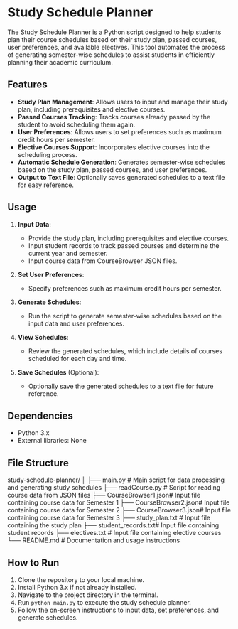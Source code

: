 # Study Schedule Planner

The Study Schedule Planner is a Python script designed to help students plan their course schedules based on their study plan, passed courses, user preferences, and available electives. This tool automates the process of generating semester-wise schedules to assist students in efficiently planning their academic curriculum.

## Features

- **Study Plan Management**: Allows users to input and manage their study plan, including prerequisites and elective courses.
- **Passed Courses Tracking**: Tracks courses already passed by the student to avoid scheduling them again.
- **User Preferences**: Allows users to set preferences such as maximum credit hours per semester.
- **Elective Courses Support**: Incorporates elective courses into the scheduling process.
- **Automatic Schedule Generation**: Generates semester-wise schedules based on the study plan, passed courses, and user preferences.
- **Output to Text File**: Optionally saves generated schedules to a text file for easy reference.

## Usage

1. **Input Data**:
   - Provide the study plan, including prerequisites and elective courses.
   - Input student records to track passed courses and determine the current year and semester.
   - Input course data from CourseBrowser JSON files.

2. **Set User Preferences**:
   - Specify preferences such as maximum credit hours per semester.

3. **Generate Schedules**:
   - Run the script to generate semester-wise schedules based on the input data and user preferences.

4. **View Schedules**:
   - Review the generated schedules, which include details of courses scheduled for each day and time.

5. **Save Schedules** (Optional):
   - Optionally save the generated schedules to a text file for future reference.

## Dependencies

- Python 3.x
- External libraries: None

## File Structure
study-schedule-planner/
│
├── main.py # Main script for data processing and generating study schedules
├── readCourse.py # Script for reading course data from JSON files
├── CourseBrowser1.json# Input file containing course data for Semester 1
├── CourseBrowser2.json# Input file containing course data for Semester 2
├── CourseBrowser3.json# Input file containing course data for Semester 3
├── study_plan.txt # Input file containing the study plan
├── student_records.txt# Input file containing student records
├── electives.txt # Input file containing elective courses
└── README.md # Documentation and usage instructions


## How to Run

1. Clone the repository to your local machine.
2. Install Python 3.x if not already installed.
3. Navigate to the project directory in the terminal.
4. Run `python main.py` to execute the study schedule planner.
5. Follow the on-screen instructions to input data, set preferences, and generate schedules.
